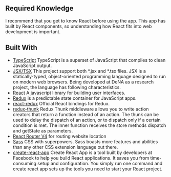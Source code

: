 
## Required Knowledge
I recommend that you get to know React before using the app. This app has built by React components, so understanding how React fits into web development is important.

## Built With

  * [TypeScript](https://www.typescriptlang.org/) TypeScript is a superset of JavaScript that compiles to clean JavaScript output.
  * [JSX/TSX](https://jsx.github.io/) This project support both *.jsx and *.tsx files. JSX is a statically-typed, object-oriented programming language designed to run on modern web browsers. Being developed at DeNA as a research project, the language has following characteristics.
  * [React](https://facebook.github.io/react/docs/hello-world.html) A javascript library for building user interfaces.
  * [Redux](http://redux.js.org/) is a predictable state container for JavaScript apps.
  * [react-redux](https://github.com/reactjs/react-redux) Official React bindings for Redux.
  * [redux-thunk](https://github.com/gaearon/redux-thunk) Redux Thunk middleware allows you to write action creators that return a function instead of an action. The thunk can be used to delay the dispatch of an action, or to dispatch only if a certain condition is met. The inner function receives the store methods dispatch and getState as parameters.
  * [React Router V4](https://github.com/ReactTraining/react-router) for routing website location
  * [Sass](http://sass-lang.com/) CSS with superpowers. Sass boasts more features and abilities than any other CSS extension language out there.
  * [create-react-app](https://github.com/facebook/create-react-app) Create React App is a tool built by developers at Facebook to help you build React applications. It saves you from time-consuming setup and configuration. You simply run one command and create react app sets up the tools you need to start your React project.
